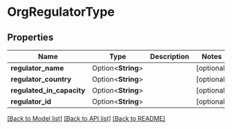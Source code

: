 # OrgRegulatorType

## Properties

Name | Type | Description | Notes
------------ | ------------- | ------------- | -------------
**regulator_name** | Option<**String**> |  | [optional]
**regulator_country** | Option<**String**> |  | [optional]
**regulated_in_capacity** | Option<**String**> |  | [optional]
**regulator_id** | Option<**String**> |  | [optional]

[[Back to Model list]](../README.md#documentation-for-models) [[Back to API list]](../README.md#documentation-for-api-endpoints) [[Back to README]](../README.md)
